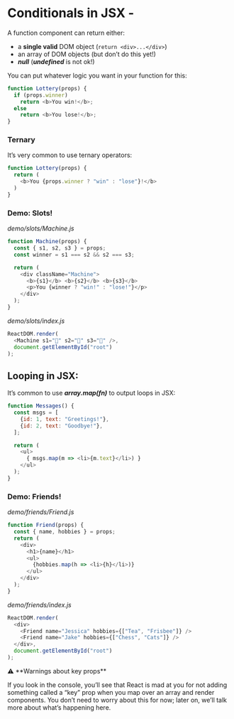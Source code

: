 # Conditionals in JSX -

A function component can return either:
- a **single valid** DOM object (`return <div>...</div>`)
- an array of DOM objects (but don’t do this yet!)
- ***null*** (***undefined*** is not ok!)

You can put whatever logic you want in your function for this:
```js
function Lottery(props) {
  if (props.winner)
    return <b>You win!</b>;
  else
    return <b>You lose!</b>;
}
```

### Ternary
It’s very common to use ternary operators:
```js
function Lottery(props) {
  return (
    <b>You {props.winner ? "win" : "lose"}!</b>
  )
}
```

### Demo: Slots!
_demo/slots/Machine.js_
```js
function Machine(props) {
  const { s1, s2, s3 } = props;
  const winner = s1 === s2 && s2 === s3;

  return (
    <div className="Machine">
      <b>{s1}</b> <b>{s2}</b> <b>{s3}</b>
      <p>You {winner ? "win!" : "lose!"}</p>
    </div>
  );
}
```

_demo/slots/index.js_
```js
ReactDOM.render(
  <Machine s1="🍇" s2="🍇" s3="🍇" />,
  document.getElementById("root")
);
```

## Looping in JSX:

It’s common to use ***array.map(fn)*** to output loops in JSX:
```js
function Messages() {
  const msgs = [
    {id: 1, text: "Greetings!"},
    {id: 2, text: "Goodbye!"},
  ];

  return (
    <ul>
      { msgs.map(m => <li>{m.text}</li>) }
    </ul>
  );
}
```

### Demo: Friends!
_demo/friends/Friend.js_
```js
function Friend(props) {
  const { name, hobbies } = props;
  return (
    <div>
      <h1>{name}</h1>
      <ul>
        {hobbies.map(h => <li>{h}</li>)}
      </ul>
    </div>
  );
}
```

_demo/friends/index.js_
```js
ReactDOM.render(
  <div>
    <Friend name="Jessica" hobbies={["Tea", "Frisbee"]} />
    <Friend name="Jake" hobbies={["Chess", "Cats"]} />
  </div>,
  document.getElementById("root")
);
```

<aside>
⚠️ **Warnings about key props**

If you look in the console, you’ll see that React is mad at you for not adding something called a “key” prop when you map over an array and render components. You don’t need to worry about this for now; later on, we’ll talk more about what’s happening here.

</aside>
